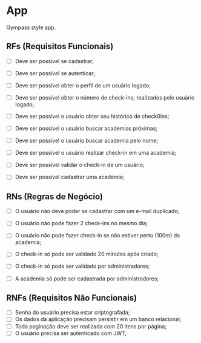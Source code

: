 # App

Gympass style app.

## RFs (Requisitos Funcionais)

- [ ] Deve ser possível se cadastrar;
- [ ] Deve ser possível se autenticar;
- [ ] Deve ser possível obter o perfil de um usuário logado;
- [ ] Deve ser possível obter o número de check-ins; realizados pelo usuário logado;
- [ ] Deve ser possível o usuário obter seu histórico de check0ins;
- [ ] Deve ser possível o usuário buscar academias próximas;
- [ ] Deve ser possível o usuário buscar academia pelo nome;
- [ ] Deve ser possível o usuário realizar check-in em uma academia;
- [ ] Deve ser possível validar o check-in de um usuário;
- [ ] Deve ser possível cadastrar uma academia;


## RNs (Regras de Negócio)

- [ ] O usuário não deve poder se cadastrar com um e-mail duplicado;
- [ ] O usuário não pode fazer 2 check-ins no mesmo dia;
- [ ] O usuário não pode fazer check-in se não estiver perto (100m) da academia;
- [ ] O check-in só pode ser validado 20 minutos após criado;
- [ ] O check-in só pode ser validado por administradores;
- [ ] A academia só pode ser cadastrada por administradores;


## RNFs (Requisitos Não Funcionais)

- [ ] Senha do usuário precisa estar criptografada;
- [ ] Os dados da aplicação precisam persistir em um banco relacional;
- [ ] Toda paginação deve ser realizada com 20 itens por página;
- [ ] O usuário precisa ser autenticado com JWT; 
